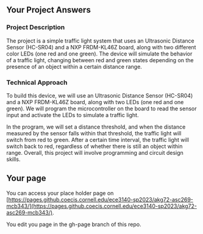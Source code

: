 ## Your Project Answers

### Project Description

The project is a simple traffic light system that uses an Ultrasonic Distance Sensor (HC-SR04) and a NXP FRDM-KL46Z board, along with two different color LEDs (one red and one green). The device will simulate the behavior of a traffic light, changing between red and green states depending on the presence of an object within a certain distance range.
### Technical Approach

To build this device, we will use an Ultrasonic Distance Sensor (HC-SR04) and a NXP FRDM-KL46Z board, along with two LEDs (one red and one green). We will program the microcontroller on the board to read the sensor input and activate the LEDs to simulate a traffic light.

In the program, we will set a distance threshold, and when the distance measured by the sensor falls within that threshold, the traffic light will switch from red to green. After a certain time interval, the traffic light will switch back to red, regardless of whether there is still an object within range. Overall, this project will involve programming and circuit design skills.
## Your page
You can access your place holder page on [https://pages.github.coecis.cornell.edu/ece3140-sp2023/akg72-asc269-mcb343/](https://pages.github.coecis.cornell.edu/ece3140-sp2023/akg72-asc269-mcb343/).

You edit you page in the gh-page branch of this repo.
